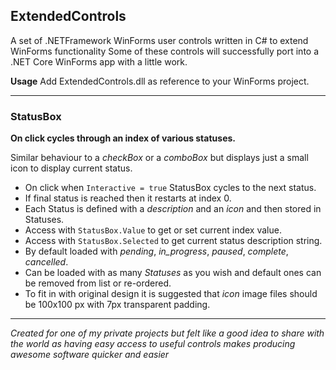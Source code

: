 ## ExtendedControls
A set of .NETFramework WinForms user controls written in C# to extend WinForms functionality
Some of these controls will successfully port into a .NET Core WinForms app with a little work.

**Usage** Add ExtendedControls.dll as reference to your WinForms project.
***

### **StatusBox**
**On click cycles through an index of various statuses.**

Similar behaviour to a *checkBox* or a *comboBox* but displays just a small icon to display current status.
* On click when `Interactive = true` StatusBox cycles to the next status.
* If final status is reached then it restarts at index 0.
* Each Status is defined with a *description* and an *icon* and then stored in Statuses.
* Access with `StatusBox.Value` to get or set current index value.
* Access with `StatusBox.Selected` to get current status description string.
* By default loaded with *pending*, *in_progress*, *paused*, *complete*, *cancelled*.
* Can be loaded with as many *Statuses* as you wish and default ones can be removed from list or re-ordered.
* To fit in with original design it is suggested that *icon* image files should be 100x100 px with 7px transparent padding.
***

*Created for one of my private projects but felt like a good idea to share with the world as having easy access to useful controls makes producing awesome software quicker and easier*
